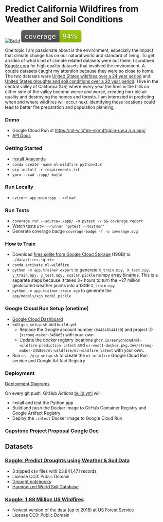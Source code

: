 # Predict California Wildfires from Weather and Soil Conditions

[![Build](https://github.com/eerichmond/ml-wildfire-prediction/actions/workflows/build.yml/badge.svg?branch=main)](https://github.com/eerichmond/ml-wildfire-prediction/actions/workflows/build.yml)
![coverage badge](./coverage.svg)

One topic I am passionate about is the environment, especially the impact that climate change has on our natural world and standard of living. To get an idea of what kind of climate related datasets were out there, I scrubbed [Kaggle.com](Kaggle.com) for high quality datasets that involved the environment. A couple datasets caught my attention because they were so close to home. The two datasets were [United States wildfires over a 24 year period](https://www.kaggle.com/datasets/rtatman/188-million-us-wildfires) and [United States droughts and soil conditions over a 20 year period](https://www.kaggle.com/datasets/cdminix/us-drought-meteorological-data). I live in the central valley of California (US) where every year the fires in the hills on either side of the valley become worse and worse, creating horrible air quality and destroying the homes and forests. I am interested in predicting when and where wildfires will occur next. Identifying these locations could lead to better fire preparation and population planning.

### Demo

- Google Cloud Run at https://ml-wildfire-v2m4frgpla-uw.a.run.app/
- [API Docs](https://ml-wildfire-v2m4frgpla-uw.a.run.app/docs)

### Getting Started

- [Install Anaconda](https://docs.anaconda.com/anaconda/install/)
- `conda create -name ml-wildfire python=3.8`
- `pip install -r requirements.txt`
- `yarn --cwd ./app/ build`

### Run Locally

- `uvicorn app.main:app --reload`

### Run Tests

- `coverage run --source=./app/ -m pytest -v && coverage report`
- Watch tests `ptw --runner "pytest --testmon"`
- Generate coverage badge `coverage-badge -f -o coverage.svg`

### How to Train

- Download [fires.sqlite from Google Cloud Storage](https://storage.googleapis.com/eer-wildfires/fires.sqlite) (19GB) to `./data/fires.sqlite`
- `conda activate ml-wildfire`
- `python -m app.trainer.export` to generate `X_train.npy, X_test.npy, y_train.npy, y_test.npy, scalar.pickle`
  numpy array binaries. This is a separate steps because it takes 3+ hours to turn the ~27 million geolocated
  weather points into a 13GB `X_train.npy`
- `python -m app.trainer.train xgb` to generate the `app/models/xgb_model.pickle`

### Google Cloud Run Setup (onetime)

- [Google Cloud Dashboard](https://console.cloud.google.com/home/dashboard)
- Edit `gcp_setup.sh` and `build.yml`
  - Replace the Google account number (`644348144159`) and project ID (`strong-maker-345805`) with your own.
  - Update the docker registry locations `ghcr.io/eerichmond/ml-wildfire-prediction:latest` and
    `us-west1-docker.pkg.dev/strong-maker-345805/ml-wildfire/ml-wildfire:latest` with your own.
- Run `sh ./gcp_setup.sh` to create the `ml-wildfire` Google Cloud Run service and Google Artifact Registry

### Deployment

[Deployment Diagrams](https://docs.google.com/document/d/1XApYnanNj7glBL0Cuacg09lvcSD3Uhkhly44ez15XmU/edit?usp=sharing)

On every git push, GitHub Actions [build.yml](https://github.com/eerichmond/ml-wildfire-prediction/actions/workflows/build.yml) will:

- Install and test the Python app
- Build and push the Docker image to GitHub Container Registry and Google Artifact Registry
- Deploy the `:latest` Docker image to Google Cloud Run

### [Capstone Project Proposal Google Doc](https://docs.google.com/document/d/1jK7I5DkK1wicWTT9E59OClmK7noie6oWeQ8o-KBUqVo/edit#)

## Datasets

### [Kaggle: Predict Droughts using Weather & Soil Data](https://www.kaggle.com/datasets/cdminix/us-drought-meteorological-data)

- 3 zipped csv files with 23,841,471 records
- License CC0: Public Domain
- [Drought notebooks](https://github.com/MiniXC/droughted_scripts)
- [Harmonized World Soil Database](https://www.fao.org/soils-portal/data-hub/soil-maps-and-databases/harmonized-world-soil-database-v12/en)

### [Kaggle: 1.88 Million US Wildfires](https://www.kaggle.com/datasets/rtatman/188-million-us-wildfires)

- Newest version of the data (up to 2018) at [US Forest Service](https://www.fs.usda.gov/rds/archive/Catalog/RDS-2013-0009.5)
- License CC0: Public Domain
